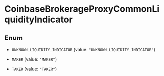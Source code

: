 
# CoinbaseBrokerageProxyCommonLiquidityIndicator

## Enum


* `UNKNOWN_LIQUIDITY_INDICATOR` (value: `"UNKNOWN_LIQUIDITY_INDICATOR"`)

* `MAKER` (value: `"MAKER"`)

* `TAKER` (value: `"TAKER"`)



